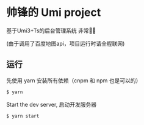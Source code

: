 # 帅锋的 Umi project  

基于Umi3+Ts的后台管理系统    非常🐂🍺

(由于调用了百度地图api，项目运行时请全程联网)

## 运行

先使用 yarn 安装所有依赖（cnpm  和 npm 也是可以的）

```bash
$ yarn
```

Start the dev server, 启动开发服务器

```bash
$ yarn start
```



